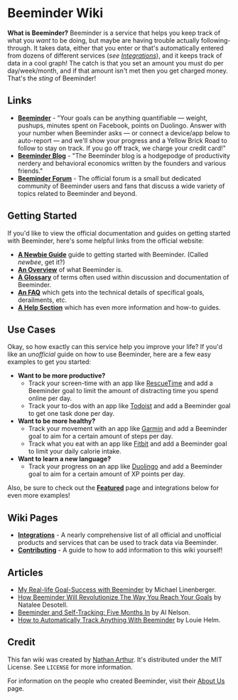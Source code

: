 # Beeminder Wiki

**What is Beeminder?** Beeminder is a service that helps you keep track of what you _want_ to be doing, but maybe are having trouble actually following-through. It takes data, either that you enter or that's automatically entered from dozens of different services (*see [Integrations](integrations.md)*), and it keeps track of data in a cool graph! The catch is that you set an amount you must do per day/week/month, and if that amount isn't met then you get charged money. That's the _sting_ of Beeminder!

## Links

- [**Beeminder**](https://www.beeminder.com/home) - "Your goals can be anything quantifiable — weight, pushups, minutes spent
  on Facebook, points on Duolingo. Answer with your number when Beeminder asks — or connect a device/app below to
  auto-report — and we'll show your progress and a Yellow Brick Road to follow to stay on track. If you go off track, we
  charge your credit card!"
- [**Beeminder Blog**](https://blog.beeminder.com/) - "The Beeminder blog is a hodgepodge of productivity nerdery and
  behavioral economics written by the founders and various friends."
- [**Beeminder Forum**](https://forum.beeminder.com/) - The official forum is a small but dedicated community of Beeminder users and fans that discuss a wide variety of topics related to Beeminder and beyond.

## Getting Started

If you'd like to view the official documentation and guides on getting started with Beeminder, here's some helpful links from the official website:

- [**A Newbie Guide**](https://blog.beeminder.com/newbees/) guide to getting started with Beeminder. (Called _newbee_, get it?)
- [**An Overview**](https://www.beeminder.com/overview) of what Beeminder is.
- [**A Glossary**](https://blog.beeminder.com/glossary/) of terms often used within discussion and documentation of Beeminder.
- [**An FAQ**](https://www.beeminder.com/faq) which gets into the technical details of specifical goals, derailments, etc.
- [**A Help Section**](https://help.beeminder.com/) which has even more information and how-to guides.

## Use Cases

Okay, so how exactly can this service help you improve your life? If you'd like an _unofficial_ guide on how to use Beeminder, here are a few easy examples to get you started:

- **Want to be more productive?**
  - Track your screen-time with an app like [RescueTime](https://www.beeminder.com/rescuetime) and add a Beeminder goal to limit the amount of distracting time you spend online per day.
  - Track your to-dos with an app like [Todoist](https://www.beeminder.com/todoist) and add a Beeminder goal to get one task done per day.
- **Want to be more healthy?**
  - Track your movement with an app like [Garmin](https://www.beeminder.com/garmin) and add a Beeminder goal to aim for a certain amount of steps per day.
  - Track what you eat with an app like [Fitbit](https://www.beeminder.com/fitbit) and add a Beeminder goal to limit your daily calorie intake.
- **Want to learn a new language?**
  - Track your progress on an app like [Duolingo](https://www.beeminder.com/duolingo) and add a Beeminder goal to aim for a certain amount of XP points per day.

Also, be sure to check out the [**Featured**](https://www.beeminder.com/featured) page and integrations below for even more examples!

## Wiki Pages

- [**Integrations**](integrations.md) - A nearly comprehensive list of all official and unofficial products and services that can be used to track data via Beeminder.
- [**Contributing**](contributing.md) - A guide to how to add information to this wiki yourself!

## Articles

- [My Real-life Goal-Success with Beeminder](https://www.michaellinenberger.com/blog/my-real-life-goal-success-with-beeminder/) by Michael Linenberger.
- [How Beeminder Will Revolutionize The Way You Reach Your Goals](https://gentwenty.com/beeminder-review/) by Natalee Desotell.
- [Beeminder and Self-Tracking: Five Months In](https://themusegarden.wordpress.com/2013/05/18/beeminder-and-self-tracking-five-months-in/) by Al Nelson.
- [How to Automatically Track Anything With Beeminder](https://www.rationality.org/resources/updates/2014/how-to-automatically-track-anything-with-beeminder) by Louie Helm.

## Credit

This fan wiki was created by [Nathan Arthur](https://github.com/narthur). It's distributed under the MIT License. See `LICENSE` for more information.

For information on the people who created Beeminder, visit their [About Us](https://www.beeminder.com/aboutus) page.

